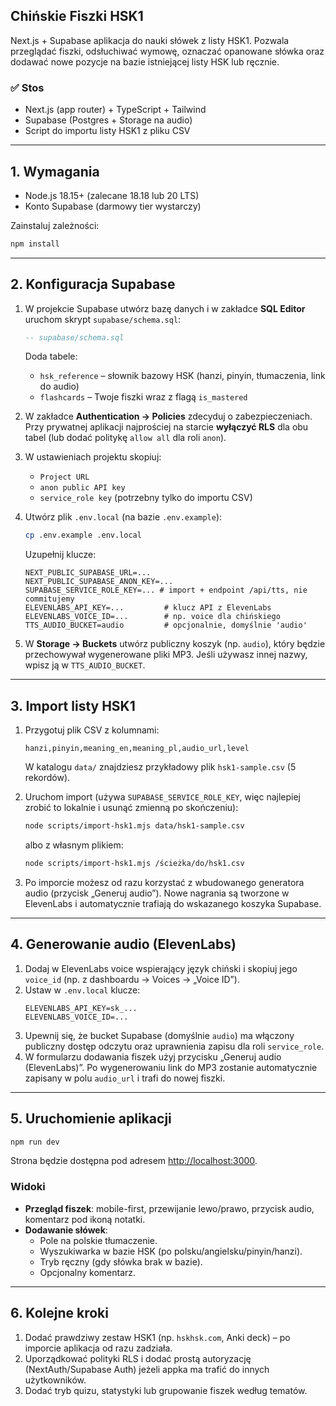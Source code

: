 ## Chińskie Fiszki HSK1

Next.js + Supabase aplikacja do nauki słówek z listy HSK1. Pozwala przeglądać fiszki, odsłuchiwać wymowę, oznaczać opanowane słówka oraz dodawać nowe pozycje na bazie istniejącej listy HSK lub ręcznie.

### ✅ Stos
- Next.js (app router) + TypeScript + Tailwind
- Supabase (Postgres + Storage na audio)
- Script do importu listy HSK1 z pliku CSV

---

## 1. Wymagania
- Node.js 18.15+ (zalecane 18.18 lub 20 LTS)
- Konto Supabase (darmowy tier wystarczy)

Zainstaluj zależności:
```bash
npm install
```

---

## 2. Konfiguracja Supabase
1. W projekcie Supabase utwórz bazę danych i w zakładce **SQL Editor** uruchom skrypt `supabase/schema.sql`:
   ```sql
   -- supabase/schema.sql
   ```
   Doda tabele:
   - `hsk_reference` – słownik bazowy HSK (hanzi, pinyin, tłumaczenia, link do audio)
   - `flashcards` – Twoje fiszki wraz z flagą `is_mastered`

2. W zakładce **Authentication → Policies** zdecyduj o zabezpieczeniach. Przy prywatnej aplikacji najprościej na starcie **wyłączyć RLS** dla obu tabel (lub dodać politykę `allow all` dla roli `anon`).

3. W ustawieniach projektu skopiuj:
   - `Project URL`
   - `anon public API key`
   - `service_role key` (potrzebny tylko do importu CSV)

4. Utwórz plik `.env.local` (na bazie `.env.example`):
   ```bash
   cp .env.example .env.local
   ```
   Uzupełnij klucze:
   ```env
   NEXT_PUBLIC_SUPABASE_URL=...
   NEXT_PUBLIC_SUPABASE_ANON_KEY=...
   SUPABASE_SERVICE_ROLE_KEY=... # import + endpoint /api/tts, nie commitujemy
   ELEVENLABS_API_KEY=...         # klucz API z ElevenLabs
   ELEVENLABS_VOICE_ID=...        # np. voice dla chińskiego
   TTS_AUDIO_BUCKET=audio         # opcjonalnie, domyślnie 'audio'
   ```

5. W **Storage → Buckets** utwórz publiczny koszyk (np. `audio`), który będzie przechowywał wygenerowane pliki MP3. Jeśli używasz innej nazwy, wpisz ją w `TTS_AUDIO_BUCKET`.

---

## 3. Import listy HSK1
1. Przygotuj plik CSV z kolumnami:
   ```
   hanzi,pinyin,meaning_en,meaning_pl,audio_url,level
   ```
   W katalogu `data/` znajdziesz przykładowy plik `hsk1-sample.csv` (5 rekordów).

2. Uruchom import (używa `SUPABASE_SERVICE_ROLE_KEY`, więc najlepiej zrobić to lokalnie i usunąć zmienną po skończeniu):
   ```bash
   node scripts/import-hsk1.mjs data/hsk1-sample.csv
   ```
   albo z własnym plikiem:
   ```bash
   node scripts/import-hsk1.mjs /ścieżka/do/hsk1.csv
   ```

3. Po imporcie możesz od razu korzystać z wbudowanego generatora audio (przycisk „Generuj audio”). Nowe nagrania są tworzone w ElevenLabs i automatycznie trafiają do wskazanego koszyka Supabase.

---

## 4. Generowanie audio (ElevenLabs)
1. Dodaj w ElevenLabs voice wspierający język chiński i skopiuj jego `voice_id` (np. z dashboardu → Voices → „Voice ID”).
2. Ustaw w `.env.local` klucze:
   ```env
   ELEVENLABS_API_KEY=sk_...
   ELEVENLABS_VOICE_ID=...
   ```
3. Upewnij się, że bucket Supabase (domyślnie `audio`) ma włączony publiczny dostęp odczytu oraz uprawnienia zapisu dla roli `service_role`.
4. W formularzu dodawania fiszek użyj przycisku „Generuj audio (ElevenLabs)”. Po wygenerowaniu link do MP3 zostanie automatycznie zapisany w polu `audio_url` i trafi do nowej fiszki.

---

## 5. Uruchomienie aplikacji
```bash
npm run dev
```

Strona będzie dostępna pod adresem [http://localhost:3000](http://localhost:3000).

### Widoki
- **Przegląd fiszek**: mobile-first, przewijanie lewo/prawo, przycisk audio, komentarz pod ikoną notatki.
- **Dodawanie słówek**:
  - Pole na polskie tłumaczenie.
  - Wyszukiwarka w bazie HSK (po polsku/angielsku/pinyin/hanzi).
  - Tryb ręczny (gdy słówka brak w bazie).
  - Opcjonalny komentarz.

---

## 6. Kolejne kroki
1. Dodać prawdziwy zestaw HSK1 (np. `hskhsk.com`, Anki deck) – po imporcie aplikacja od razu zadziała.
2. Uporządkować polityki RLS i dodać prostą autoryzację (NextAuth/Supabase Auth) jeżeli appka ma trafić do innych użytkowników.
3. Dodać tryb quizu, statystyki lub grupowanie fiszek według tematów.
